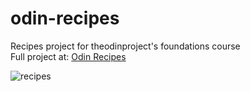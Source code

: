 # odin-recipes
Recipes project for theodinproject's foundations course\
Full project at: [Odin Recipes](https://mausanchez222.github.io/odin-recipes) 

![recipes](https://user-images.githubusercontent.com/80785729/191115269-b0db284a-eeec-497d-a0af-4137e9fe398e.png)

